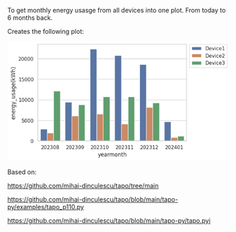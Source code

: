To get monthly energy usasge from all devices into one plot. From today to 6 months back.



Creates the following plot:

![Screenshot](Energy_usage.png)


Based on:


https://github.com/mihai-dinculescu/tapo/tree/main

https://github.com/mihai-dinculescu/tapo/blob/main/tapo-py/examples/tapo_p110.py

https://github.com/mihai-dinculescu/tapo/blob/main/tapo-py/tapo.pyi
